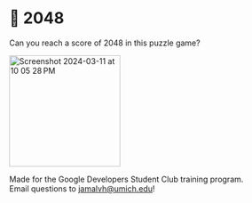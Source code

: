 # 🧩 2048
Can you reach a score of 2048 in this puzzle game? 

<img width="200" alt="Screenshot 2024-03-11 at 10 05 28 PM" src="https://github.com/jamalvh/2048/assets/113135025/e420a0ed-6602-4ae3-bf55-f33e9d59fd45">

Made for the Google Developers Student Club training program. 
<br/>Email questions to jamalvh@umich.edu!
